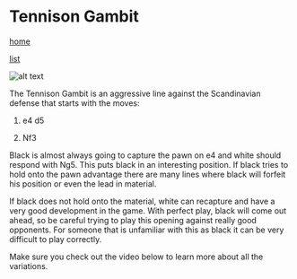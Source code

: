 # Tennison Gambit

[home](/zaliczeniowe1awww/)

[list](/zaliczeniowe1awww/list)

![alt text](https://www.thechesswebsite.com/wp-content/uploads/2017/03/tennison-gambit-1.jpg "Tennison Gambit")


The Tennison Gambit is an aggressive line against the Scandinavian defense that starts with the moves:

1. e4 d5

2. Nf3

Black is almost always going to capture the pawn on e4 and white should respond with Ng5. This puts black in an interesting position. If black tries to hold onto the pawn advantage there are many lines where black will forfeit his position or even the lead in material.

If black does not hold onto the material, white can recapture and have a very good development in the game. With perfect play, black will come out ahead, so be careful trying to play this opening against really good opponents. For someone that is unfamiliar with this as black it can be very difficult to play correctly.

Make sure you check out the video below to learn more about all the variations.

